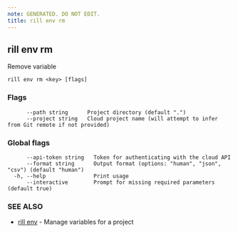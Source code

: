 ```yaml
---
note: GENERATED. DO NOT EDIT.
title: rill env rm
---
```

## rill env rm

Remove variable

```
rill env rm <key> [flags]
```

### Flags

```
      --path string      Project directory (default ".")
      --project string   Cloud project name (will attempt to infer from Git remote if not provided)
```

### Global flags

```
      --api-token string   Token for authenticating with the cloud API
      --format string      Output format (options: "human", "json", "csv") (default "human")
  -h, --help               Print usage
      --interactive        Prompt for missing required parameters (default true)
```

### SEE ALSO

* [rill env](env.md)	 - Manage variables for a project

